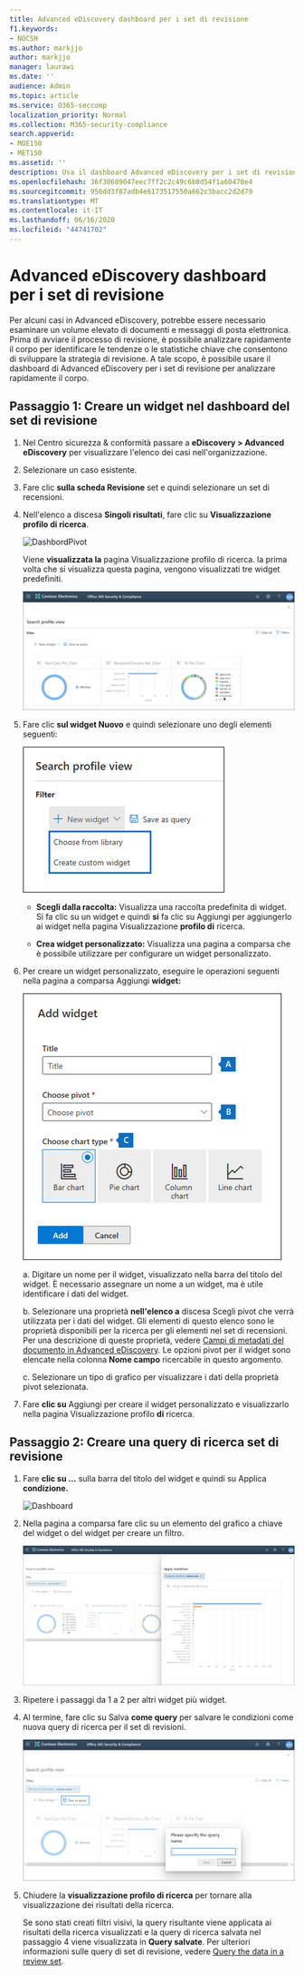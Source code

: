 ```yaml
---
title: Advanced eDiscovery dashboard per i set di revisione
f1.keywords:
- NOCSH
ms.author: markjjo
author: markjjo
manager: laurawi
ms.date: ''
audience: Admin
ms.topic: article
ms.service: O365-seccomp
localization_priority: Normal
ms.collection: M365-security-compliance
search.appverid:
- MOE150
- MET150
ms.assetid: ''
description: Usa il dashboard Advanced eDiscovery per i set di revisione per analizzare rapidamente il corpo per identificare le tendenze o le statistiche chiave che ti aiuteranno a sviluppare la strategia di revisione.
ms.openlocfilehash: 36f30689047eec7ff2c2c49c6b0d54f1a60470e4
ms.sourcegitcommit: 956dd3f87adb4e6173517550a662c3bacc2d2d79
ms.translationtype: MT
ms.contentlocale: it-IT
ms.lasthandoff: 06/16/2020
ms.locfileid: "44741702"
---
```

# <a name="advanced-ediscovery-dashboard-for-review-sets"></a>Advanced eDiscovery dashboard per i set di revisione

Per alcuni casi in Advanced eDiscovery, potrebbe essere necessario esaminare un volume elevato di documenti e messaggi di posta elettronica. Prima di avviare il processo di revisione, è possibile analizzare rapidamente il corpo per identificare le tendenze o le statistiche chiave che consentono di sviluppare la strategia di revisione. A tale scopo, è possibile usare il dashboard di Advanced eDiscovery per i set di revisione per analizzare rapidamente il corpo.

## <a name="step-1-create-a-widget-on-the-review-set-dashboard"></a>Passaggio 1: Creare un widget nel dashboard del set di revisione

1. Nel Centro sicurezza & conformità passare a **eDiscovery > Advanced eDiscovery** per visualizzare l'elenco dei casi nell'organizzazione.
  
2. Selezionare un caso esistente.
  
3. Fare clic **sulla scheda Revisione** set e quindi selezionare un set di recensioni.
  
4. Nell'elenco a discesa **Singoli risultati**, fare clic su **Visualizzazione profilo di ricerca**. 

   ![DashbordPivot](../media/dashboardpivot.png)

   Viene **visualizzata la** pagina Visualizzazione profilo di ricerca. la prima volta che si visualizza questa pagina, vengono visualizzati tre widget predefiniti.

   ![Dashboard](../media/dashboardonly.png)
  
5. Fare clic **sul widget Nuovo** e quindi selezionare uno degli elementi seguenti:

   ![Nuovo elenco a discesa widget](../media/NewWidgetDropdownBox.png)

   - **Scegli dalla raccolta:** Visualizza una raccolta predefinita di widget. Si fa clic su un widget e quindi **si** fa clic su Aggiungi per aggiungerlo ai widget nella pagina Visualizzazione **profilo di** ricerca.
  
   - **Crea widget personalizzato:** Visualizza una pagina a comparsa che è possibile utilizzare per configurare un widget personalizzato. 

6. Per creare un widget personalizzato, eseguire le operazioni seguenti nella pagina a comparsa Aggiungi **widget:**

   ![Crea widget](../media/addwidget.png)

    a. Digitare un nome per il widget, visualizzato nella barra del titolo del widget. È necessario assegnare un nome a un widget, ma è utile identificare i dati del widget.

    b. Selezionare una proprietà **nell'elenco a** discesa Scegli pivot che verrà utilizzata per i dati del widget. Gli elementi di questo elenco sono le proprietà disponibili per la ricerca per gli elementi nel set di recensioni. Per una descrizione di queste proprietà, vedere [Campi di metadati del documento in Advanced eDiscovery](document-metadata-fields-in-Advanced-eDiscovery.md). Le opzioni pivot per il widget sono elencate nella colonna **Nome campo** ricercabile in questo argomento.

    c. Selezionare un tipo di grafico per visualizzare i dati della proprietà pivot selezionata.

  6. Fare **clic su** Aggiungi per creare il widget personalizzato e visualizzarlo nella pagina Visualizzazione profilo **di** ricerca.

## <a name="step-2-create-a-review-set-search-query"></a>Passaggio 2: Creare una query di ricerca set di revisione

1. Fare **clic su ...** sulla barra del titolo del widget e quindi su Applica **condizione.**

   ![Dashboard](../media/searchprofilehome.png)

2. Nella pagina a comparsa fare clic su un elemento del grafico a chiave del widget o del widget per creare un filtro.

   ![CreateFilter](../media/applyconditionfilter.png)

3. Ripetere i passaggi da 1 a 2 per altri widget più widget. 

4. Al termine, fare clic su Salva **come query** per salvare le condizioni come nuova query di ricerca per il set di revisioni.

   ![Query](../media/savequery.png)

5. Chiudere la **visualizzazione profilo di ricerca** per tornare alla visualizzazione dei risultati della ricerca.

   Se sono stati creati filtri visivi, la query risultante viene applicata ai risultati della ricerca visualizzati e la query di ricerca salvata nel passaggio 4 viene visualizzata in **Query salvate**. Per ulteriori informazioni sulle query di set di revisione, vedere [Query the data in a review set](review-set-search.md).
